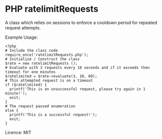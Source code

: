 PHP ratelimitRequests
=====================

A class which relies on sessions to enforce a cooldown period for repeated request attempts. 

Example Usage:

    <?php
    # Include the class code
    require_once('ratelimitRequests.php');
    # Initialise / Construct the class
    $rate = new ratelimitRequests ();
    # Evaluate with 3 requests every 10 seconds and if it exceeds then timeout for one minutes
    $ratelimited = $rate->evaluate(3, 10, 60);
    # This attempted request is on a timeout
    if ($ratelimited) {
      printf('This is an unsuccessful request, please try again in 1 minute!');
      exit;
    }
    # The request passed enumeration
    else {
      printf('This is a successful request!');
      exit;
    }
    
Licence: MIT
